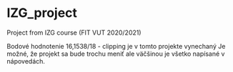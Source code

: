 # IZG_project
Project from IZG course (FIT VUT 2020/2021)

Bodové hodnotenie 16,1538/18 - clipping je v tomto projekte vynechaný
Je možné, že projekt sa bude trochu meniť ale väčšinou je všetko napísané v nápovedách.
